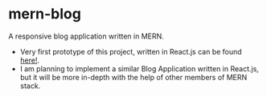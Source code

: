 # mern-blog
A responsive blog application written in MERN.


- Very first prototype of this project, written in React.js can be found [here!](https://github.com/oucar/Full-Stack-Development/tree/main/React/Blog/blog).
- I am planning to implement a similar Blog Application written in React.js, but it will be more in-depth with the help of other members of MERN stack.
